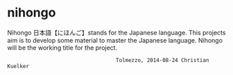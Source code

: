 nihongo
=======

Nihongo 日本語【にほんご】stands for the Japanese language. This projects aim
is to develop some material to master the Japanese language. Nihongo will be
the working title for the project. 

                                       Tolmezzo, 2014-08-24 Christian Kuelker
